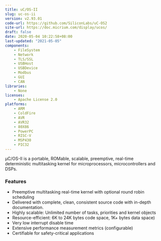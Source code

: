 ```yaml
---
title: uC/OS-II
slug: uc-os-ii
version: v2.93.01
code-url: https://github.com/SiliconLabs/uC-OS2
site-url: https://doc.micrium.com/display/ucos/
draft: false
date: 2020-05-04 10:22:58+08:00
last-updated: "2021-05-05"
components:
    - FileSystem
    - Network
    - TLS/SSL
    - USBHost
    - USBDevice
    - Modbus
    - GUI
    - CAN
libraries:
    - None
licenses:
    - Apache License 2.0
platforms:
    - ARM
    - ColdFire
    - AVR
    - AVR32
    - 80X86
    - PowerPC
    - RISC-V
    - MSP430
    - PIC32
---
```




μC/OS-II is a portable, ROMable, scalable, preemptive, real-time deterministic multitasking kernel for microprocessors, microcontrollers and DSPs.


<!--more-->

### Features
- Preemptive multitasking real-time kernel with optional round robin scheduling
- Delivered with complete, clean, consistent source code with in-depth documentation.
- Highly scalable: Unlimited number of tasks, priorities and kernel objects
- Resource-efficient: 6K to 24K bytes code space, 1K+ bytes data space)
- Very low interrupt disable time
- Extensive performance measurement metrics (configurable)
- Certifiable for safety-critical applications